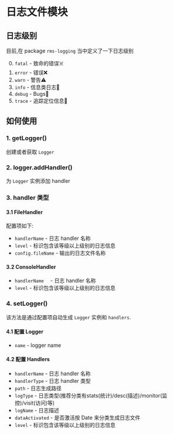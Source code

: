 # 日志文件模块

## 日志级别

目前,在 package `rms-logging` 当中定义了一下日志级别


0. `fatal` - 致命的错误☠️
1. `error` - 错误❌
2. `warn`  - 警告⚠️
3. `info`  - 信息类日志📰
4. `debug` - Bugs🐞
5. `trace` - 追踪定位信息🎯


## 如何使用
### 1. getLogger()
创建或者获取 `Logger`
### 2. logger.addHandler()
为 `Logger` 实例添加 handler
### 3. handler 类型
#### 3.1 FileHandler
配置项如下:

* `handlerName` - 日志 handler 名称
* `level` - 标识包含该等级以上级别的日志信息
* `config.fileName` - 输出的日志文件名称

#### 3.2 ConsoleHandler

* `handlerName	` - 日志 handler 名称
* `level` - 标识包含该等级以上级别的日志信息

### 4. setLogger()
该方法是通过配置项自动生成 `Logger` 实例和 `handlers`.
#### 4.1 配置 Logger

* `name` - logger name

#### 4.2 配置 Handlers

* `handlerName` - 日志 handler 名称
* `handlerType` - 日志 handler 类型
* `path` - 日志生成路径
* `logType` - 日志类型(推荐分类有stats(统计)/desc(描述)/monitor(监控)/visit(访问)等)
* `logName` - 日志描述
* `dataActivated` - 是否激活按 Date 来分类生成日志文件
* `level` - 标识包含该等级以上级别的日志信息




